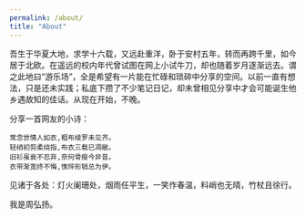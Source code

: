 ```yaml
---
permalink: /about/
title: "About"
---
```


吾生于华夏大地，求学十六载，又远赴重洋，卧于安村五年，转而再跨千里，如今居于北欧。在遥远的校内年代曾试图在网上小试牛刀，却也随着岁月逐渐远去。谓之此地曰“游乐场”，全是希望有一片能在忙碌和琐碎中分享的空间。以前一直有想法，只是还未实践；私底下攒了不少笔记日记，却未曾相见分享中才会可能诞生他乡遇故知的佳话。从现在开始，不晚。

分享一首网友的小诗：

    常念世情人如衣,粗布绫罗未见齐。
    轻绡初剪柔绕指,布衣三载已凋敝。
    旧衫虽衰不忍弃,奈何骨瘦今非昔。
    衣带渐宽终不悔,憔悴形销总为伊。

见诸于各处：灯火阑珊处，烟雨任平生，一笑作春温，料峭也无晴，竹杖且徐行。

我是周弘扬。